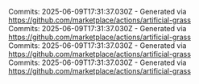 Commits: 2025-06-09T17:31:37.030Z - Generated via https://github.com/marketplace/actions/artificial-grass
<br>
Commits: 2025-06-09T17:31:37.030Z - Generated via https://github.com/marketplace/actions/artificial-grass
<br>
Commits: 2025-06-09T17:31:37.030Z - Generated via https://github.com/marketplace/actions/artificial-grass
<br>
Commits: 2025-06-09T17:31:37.030Z - Generated via https://github.com/marketplace/actions/artificial-grass
<br>
